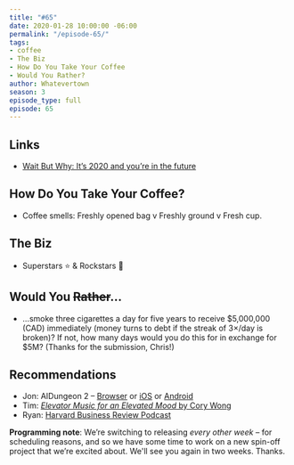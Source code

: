 ```yaml
---
title: "#65"
date: 2020-01-28 10:00:00 -06:00
permalink: "/episode-65/"
tags:
- coffee
- The Biz
- How Do You Take Your Coffee
- Would You Rather?
author: Whatevertown
season: 3
episode_type: full
episode: 65
---
```


## Links
- [Wait But Why: It’s 2020 and you’re in the future](https://waitbutwhy.com/2020/01/its-2020-and-youre-in-the-future.html)

## How Do You Take Your Coffee?
- Coffee smells:  Freshly opened bag v Freshly ground v Fresh cup.

## The Biz
- Superstars ⭐️ & Rockstars 🤘

## Would You ~~Rather~~…
- …smoke three cigarettes a day for five years to receive $5,000,000 (CAD) immediately (money turns to debt if the streak of 3×/day is broken)? If not, how many days would you do this for in exchange for $5M? (Thanks for the submission, Chris!)

## Recommendations
- Jon: AIDungeon 2 – [Browser](https://play.aidungeon.io/) or [iOS](https://apps.apple.com/us/app/ai-dungeon/id1491268416) or [Android](https://play.google.com/store/apps/details?id=com.aidungeon)
- Tim: [*Elevator Music for an Elevated Mood* by Cory Wong](https://open.spotify.com/album/1LL5VZdY7CBXScXB0oQ4tB?si=yPeTKryMRIeicDY7d_1kEg)
- Ryan: [Harvard Business Review Podcast](https://hbr.org/2018/01/podcast-ideacast)

**Programming note**: We’re switching to releasing _every other week_ – for scheduling reasons, and so we have some time to work on a new spin-off project that we’re excited about. We'll see you again in two weeks. Thanks.